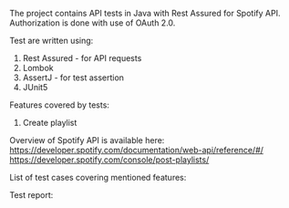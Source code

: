 The project contains API tests in Java with Rest Assured for Spotify API.  
Authorization is done with use of OAuth 2.0.

Test are written using:
1) Rest Assured - for API requests
2) Lombok
3) AssertJ - for test assertion
4) JUnit5

Features covered by tests:
1) Create playlist

Overview of Spotify API is available here:
https://developer.spotify.com/documentation/web-api/reference/#/
https://developer.spotify.com/console/post-playlists/

List of test cases covering mentioned features:

Test report: